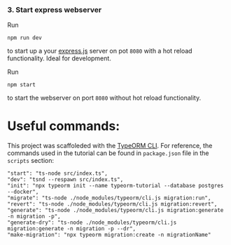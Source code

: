 ### 3. Start express webserver

Run

```
npm run dev
```

to start up a your [express.js](https://expressjs.com/) server on pot `8080` with a hot reload functionality.
Ideal for development.

Run

```
npm start
```

to start the webserver on port `8080` without hot reload functionality.

# Useful commands:

This project was scaffoleded with the [TypeORM CLI](https://typeorm.io/#/using-cli).
For reference, the commands used in the tutorial can be found in `package.json` file in the `scripts` section:

```
"start": "ts-node src/index.ts",
"dev": "tsnd --respawn src/index.ts",
"init": "npx typeorm init --name typeorm-tutorial --database postgres --docker",
"migrate": "ts-node ./node_modules/typeorm/cli.js migration:run",
"revert": "ts-node ./node_modules/typeorm/cli.js migration:revert",
"generate": "ts-node ./node_modules/typeorm/cli.js migration:generate -n migration -p",
"generate-dry": "ts-node ./node_modules/typeorm/cli.js migration:generate -n migration -p --dr",
"make-migration": "npx typeorm migration:create -n migrationName"
```
